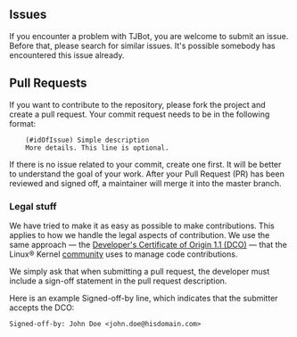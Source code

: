 ## Issues
If you encounter a problem with TJBot, you are welcome to submit an issue. Before that, please search for similar issues. It's possible somebody has encountered this issue already.

## Pull Requests
If you want to contribute to the repository, please fork the project and create a pull request. Your commit request needs to be in the following format:

```
	(#idOfIssue) Simple description
	More details. This line is optional.
```

If there is no issue related to your commit, create one first. It will be better to understand the goal of your work. After your Pull Request (PR) has been reviewed and signed off, a maintainer will merge it into the master branch.

### Legal stuff

We have tried to make it as easy as possible to make contributions. This applies to how we handle the legal aspects of contribution. We use the same approach &mdash; the [Developer's Certificate of Origin 1.1 (DCO)](DCO1.1.txt) &mdash; that the Linux&reg; Kernel [community](http://elinux.org/Developer_Certificate_Of_Origin) uses to manage code contributions.

We simply ask that when submitting a pull request, the developer must include a sign-off statement in the pull request description.

Here is an example Signed-off-by line, which indicates that the submitter accepts the DCO:

```
Signed-off-by: John Doe <john.doe@hisdomain.com>
```
